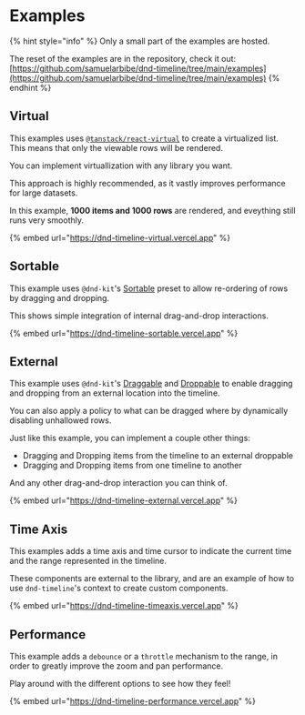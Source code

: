 # Examples

{% hint style="info" %}
Only a small part of the examples are hosted.

The reset of the examples are in the repository, check it out: [https://github.com/samuelarbibe/dnd-timeline/tree/main/examples](https://github.com/samuelarbibe/dnd-timeline/tree/main/examples)
{% endhint %}

## Virtual

This examples uses [`@tanstack/react-virtual`](https://tanstack.com/virtual/v3) to create a virtualized list. This means that only the viewable rows will be rendered.

You can implement virtuallization with any library you want.

This approach is highly recommended, as it vastly improves performance for large datasets.

In this example, **1000 items and 1000 rows** are rendered, and eveything still runs very smoothly.

{% embed url="https://dnd-timeline-virtual.vercel.app" %}

## Sortable

This example uses `@dnd-kit`'s [Sortable](https://docs.dndkit.com/presets/sortable) preset to allow re-ordering of rows by dragging and dropping.

This shows simple integration of internal drag-and-drop interactions.

{% embed url="https://dnd-timeline-sortable.vercel.app" %}

## External

This example uses `@dnd-kit`'s [Draggable](https://docs.dndkit.com/api-documentation/draggable) and [Droppable](https://docs.dndkit.com/api-documentation/droppable) to enable dragging and dropping from an external location into the timeline.

You can also apply a policy to what can be dragged where by dynamically disabling unhallowed rows.

Just like this example, you can implement a couple other things:

* Dragging and Dropping items from the timeline to an external droppable
* Dragging and Dropping items from one timeline to another

And any other drag-and-drop interaction you can think of.

{% embed url="https://dnd-timeline-external.vercel.app" %}

## Time Axis

This examples adds a time axis and time cursor to indicate the current time and the range represented in the timeline.

These components are external to the library, and are an example of how to use `dnd-timeline`'s context to create custom components.

{% embed url="https://dnd-timeline-timeaxis.vercel.app" %}

## Performance

This example adds a `debounce` or a `throttle` mechanism to the range, in order to greatly improve the zoom and pan performance. &#x20;

Play around with the different options to see how they feel!

{% embed url="https://dnd-timeline-performance.vercel.app" %}


